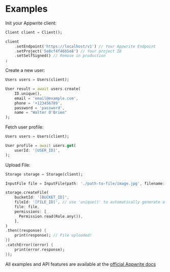 # Examples

Init your Appwrite client:

```dart
Client client = Client();

client
    .setEndpoint('https://localhost/v1') // Your Appwrite Endpoint
    .setProject('5e8cf4f46b5e8') // Your project ID
    .setSelfSigned() // Remove in production
;
```

Create a new user:

```dart
Users users = Users(client);

User result = await users.create(
    ID.unique(),
    email = 'email@example.com',
    phone = '+123456789',
    password = 'password',
    name = "Walter O'Brien"
);
```

Fetch user profile:

```dart
Users users = Users(client);

User profile = await users.get(
    userId: '[USER_ID]',
);
```

Upload File:

```dart
Storage storage = Storage(client);

InputFile file = InputFile(path: './path-to-file/image.jpg', filename: 'image.jpg');

storage.createFile(
    bucketId: '[BUCKET_ID]',
    fileId: '[FILE_ID]', // use 'unique()' to automatically generate a unique ID
    file: file,
    permissions: [
      Permission.read(Role.any()),
    ],
)
.then((response) {
    print(response); // File uploaded!
})
.catchError((error) {
    print(error.response);
});
```

All examples and API features are available at the [official Appwrite docs](https://appwrite.io/docs)
